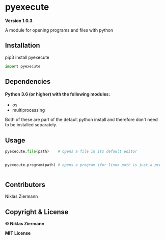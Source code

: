 # pyexecute

**Version 1.0.3**

A module for opening programs and files with python

## Installation

pip3 install pyexecute

```python
import pyexecute
```

## Dependencies

#### Python 3.6 (or higher) with the following modules:

- os
- multiprocessing

Both of these are part of the default python install and therefore don't need to be installed separately.

## Usage

```python
pyexecute.file(path)	# opens a file in its default editor
    

pyexecute.program(path) # opens a program (for linux path is just a prorgams name e.g "obs")
    
```

## Contributors

Niklas Ziermann

## Copyright & License

**© Niklas Ziermann** 

**MIT License**

